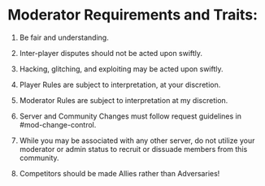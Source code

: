 # **Moderator Requirements and Traits:**
1. Be fair and understanding. 

2. Inter-player disputes should not be acted upon swiftly. 

3. Hacking, glitching, and exploiting may be acted upon swiftly.

4. Player Rules are subject to interpretation, at your discretion.

5. Moderator Rules are subject to interpretation at my discretion.

6. Server and Community Changes must follow request guidelines in #mod-change-control.

7. While you may be associated with any other server, do not utilize your moderator or admin status to recruit or dissuade members from this community. 

8. Competitors should be made Allies rather than Adversaries!
